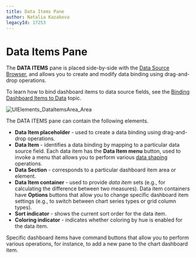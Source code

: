 ```yaml
---
title: Data Items Pane
author: Natalia Kazakova
legacyId: 17253
---
```

# Data Items Pane
The **DATA ITEMS** pane is placed side-by-side with the [Data Source Browser](data-source-browser.md), and allows you to create and modify data binding using drag-and-drop operations.

To learn how to bind dashboard items to data source fields, see the [Binding Dashboard Items to Data](../binding-dashboard-items-to-data/binding-dashboard-items-to-data.md) topic.

![UIElements_DataItemsArea_Area](../../../images/img20852.png)

The DATA ITEMS pane can contain the following elements.
* **Data Item placeholder** - used to create a data binding using drag-and-drop operations.
* **Data Item** - identifies a data binding by mapping to a particular data source field. Each data item has the **Data Item menu** button, used to invoke a menu that allows you to perform various [data shaping](../data-shaping.md) operations.
* **Data Section** - corresponds to a particular dashboard item area or element.
* **Data Item container** - used to provide _data item_ sets (e.g., for calculating the difference between two measures). Data item containers have **Options** buttons that allow you to change specific dashboard item settings (e.g., to switch between chart series types or grid column types).
* **Sort indicator** - shows the current sort order for the data item.
* **Coloring indicator** - indicates whether coloring by hue is enabled for the data item.

Specific dashboard items have command buttons that allow you to perform various operations, for instance, to add a new pane to the chart dashboard item.